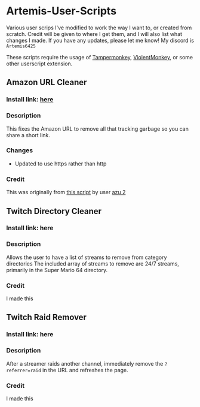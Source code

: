 # Artemis-User-Scripts
Various user scrips I've modified to work the way I want to, or created from scratch.
Credit will be given to where I get them, and I will also list what changes I made.
If you have any updates, please let me know! My discord is `Artemis6425`

These scripts require the usage of [Tampermonkey](https://www.tampermonkey.net/), [ViolentMonkey](https://violentmonkey.github.io/), or some other userscript extension.


## Amazon URL Cleaner
### Install link: [here](https://github.com/Artemis6425/Artemis-User-Scripts/raw/refs/heads/main/scripts/Amazon%20URL%20Cleaner.user.js)
### Description
This fixes the Amazon URL to remove all that tracking garbage so you can share a short link.
### Changes
- Updated to use https rather than http
### Credit
This was originally from [this script](https://greasyfork.org/en/scripts/1162-amazon-url-cleaner) by user [azu 2](https://greasyfork.org/en/users/124-azu-2)


## Twitch Directory Cleaner
### Install link: here
### Description
Allows the user to have a list of streams to remove from category directories
The included array of streams to remove are 24/7 streams, primarily in the Super Mario 64 directory.
### Credit
I made this


## Twitch Raid Remover
### Install link: here
### Description
After a streamer raids another channel, immediately remove the `?referrer=raid` in the URL and refreshes the page.
### Credit
I made this